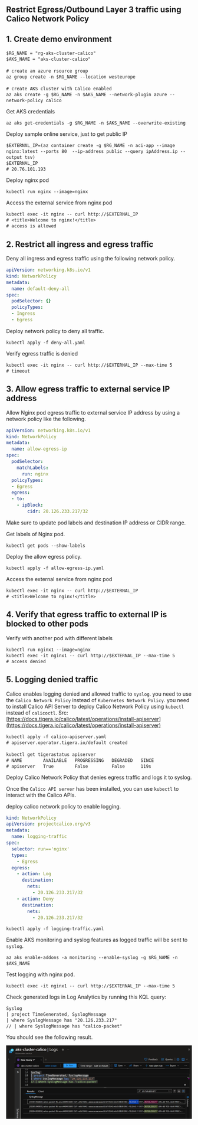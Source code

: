 ## Restrict Egress/Outbound Layer 3 traffic using Calico Network Policy

## 1. Create demo environment

```shell
$RG_NAME = "rg-aks-cluster-calico"
$AKS_NAME = "aks-cluster-calico"

# create an azure rsource group
az group create -n $RG_NAME --location westeurope

# create AKS cluster with Calico enabled
az aks create -g $RG_NAME -n $AKS_NAME --network-plugin azure --network-policy calico
```

Get AKS credentials

```shell
az aks get-credentials -g $RG_NAME -n $AKS_NAME --overwrite-existing
```

Deploy sample online service, just to get public IP

```shell
$EXTERNAL_IP=(az container create -g $RG_NAME -n aci-app --image nginx:latest --ports 80  --ip-address public --query ipAddress.ip --output tsv)
$EXTERNAL_IP
# 20.76.101.193
```

Deploy nginx pod

```shell
kubectl run nginx --image=nginx
```

Access the external service from nginx pod

```shell
kubectl exec -it nginx -- curl http://$EXTERNAL_IP
# <title>Welcome to nginx!</title>
# access is allowed
```

## 2. Restrict all ingress and egress traffic

Deny all ingress and egress traffic using the following network policy.

```yaml
apiVersion: networking.k8s.io/v1
kind: NetworkPolicy
metadata:
  name: default-deny-all
spec:
  podSelector: {}
  policyTypes:
  - Ingress
  - Egress
```

Deploy network policy to deny all traffic.

```shell
kubectl apply -f deny-all.yaml
```

Verify egress traffic is denied

```shell
kubectl exec -it nginx -- curl http://$EXTERNAL_IP --max-time 5
# timeout
```

## 3. Allow egress traffic to external service IP address

Allow Nginx pod egress traffic to external service IP address by using a network policy like the following.

```yaml
apiVersion: networking.k8s.io/v1
kind: NetworkPolicy
metadata:
  name: allow-egress-ip
spec:
  podSelector:
    matchLabels:
      run: nginx
  policyTypes:
  - Egress
  egress:
  - to:
    - ipBlock:
        cidr: 20.126.233.217/32
```

Make sure to update pod labels and destination IP address or CIDR range.

Get labels of Nginx pod.

```shell
kubectl get pods --show-labels
```

Deploy the allow egress policy.

```shell
kubectl apply -f allow-egress-ip.yaml
```

Access the external service from nginx pod

```shell
kubectl exec -it nginx -- curl http://$EXTERNAL_IP
# <title>Welcome to nginx!</title>
```

## 4. Verify that egress traffic to external IP is blocked to other pods

Verify with another pod with different labels

```shell
kubectl run nginx1 --image=nginx
kubectl exec -it nginx1 -- curl http://$EXTERNAL_IP --max-time 5
# access denied
```

## 5. Logging denied traffic

Calico enables logging denied and allowed traffic to `syslog`.
you need to use the `Calico Network Policy` instead of `Kubernetes Network Policy`.
you need to install Calico API Server to deploy Calico Network Policy using `kubectl` instead of `calicoctl`.
Src: [https://docs.tigera.io/calico/latest/operations/install-apiserver](https://docs.tigera.io/calico/latest/operations/install-apiserver)

```shell
kubectl apply -f calico-apiserver.yaml
# apiserver.operator.tigera.io/default created

kubectl get tigerastatus apiserver
# NAME        AVAILABLE   PROGRESSING   DEGRADED   SINCE
# apiserver   True        False         False      119s
```

Deploy Calico Network Policy that denies egress traffic and logs it to syslog.

Once the `Calico API server` has been installed, you can use `kubectl` to interact with the Calico APIs.

deploy calico network policy to enable logging.

```yaml
kind: NetworkPolicy
apiVersion: projectcalico.org/v3
metadata:
  name: logging-traffic
spec:
  selector: run=='nginx'
  types:
    - Egress
  egress:
    - action: Log
      destination:
        nets:
          - 20.126.233.217/32
    - action: Deny
      destination:
        nets:
          - 20.126.233.217/32
```

```shell
kubectl apply -f logging-traffic.yaml
```

Enable AKS monitoring and syslog features as logged traffic will be sent to `syslog`.

```shell
az aks enable-addons -a monitoring --enable-syslog -g $RG_NAME -n $AKS_NAME
```

Test logging with nginx pod.

```shell
kubectl exec -it nginx1 -- curl http://$EXTERNAL_IP --max-time 5
```

Check generated logs in Log Analytics by running this KQL query:

```kql
Syslog 
| project TimeGenerated, SyslogMessage
| where SyslogMessage has "20.126.233.217"
// | where SyslogMessage has "calico-packet"
```

You should see the following result.

![](images/logs.png)